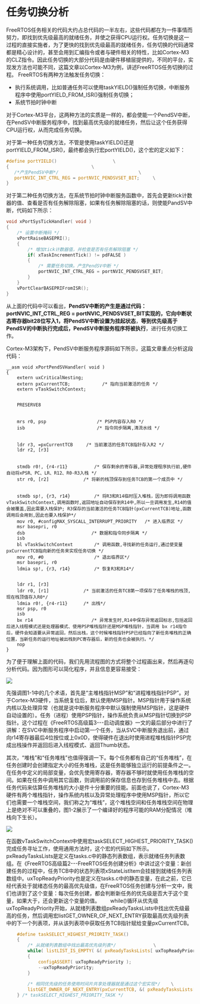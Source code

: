 # 任务切换分析

FreeRTOS任务相关的代码大约占总代码的一半左右，这些代码都在为一件事情而努力，即找到优先级最高的就绪任务，并使之获得CPU运行权。任务切换是这一过程的直接实施者，为了更快的找到优先级最高的就绪任务，任务切换的代码通常都是精心设计的，甚至会用到汇编指令或者与硬件相关的特性，比如Cortex-M3的CLZ指令。因此任务切换的大部分代码是由硬件移植层提供的，不同的平台，实现发方法也可能不同，这篇文章以Cortex-M3为例，讲述FreeRTOS任务切换的过程。
	FreeRTOS有两种方法触发任务切换：

- 执行系统调用，比如普通任务可以使用taskYIELD()强制任务切换，中断服务程序中使用portYIELD_FROM_ISR()强制任务切换；
- 系统节拍时钟中断

​      对于Cortex-M3平台，这两种方法的实质是一样的，都会使能一个PendSV中断，在PendSV中断服务程序中，找到最高优先级的就绪任务，然后让这个任务获得CPU运行权，从而完成任务切换。

​      对于第一种任务切换方法，不管是使用taskYIELD()还是portYIELD_FROM_ISR()，最终都会执行宏portYIELD()，这个宏的定义如下：

 ```c
#define portYIELD()						\
{								\
	/*产生PendSV中断*/		                        \
	portNVIC_INT_CTRL_REG = portNVIC_PENDSVSET_BIT;		\
}
 ```

对于第二种任务切换方法，在系统节拍时钟中断服务函数中，首先会更新tick计数器的值、查看是否有任务解除阻塞，如果有任务解除阻塞的话，则使能PandSV中断，代码如下所示：

```c
void xPortSysTickHandler( void )
{
	/* 设置中断掩码 */
	vPortRaiseBASEPRI();
	{
		/* 增加tick计数器值，并检查是否有任务解除阻塞 */
		if( xTaskIncrementTick() != pdFALSE )
		{
			/* 需要任务切换。产生PendSV中断 */
			portNVIC_INT_CTRL_REG = portNVIC_PENDSVSET_BIT;
		}
	}
	vPortClearBASEPRIFromISR();
}
```

从上面的代码中可以看出，**PendSV中断的产生是通过代码：portNVIC_INT_CTRL_REG = portNVIC_PENDSVSET_BIT实现的，它向中断状态寄存器bit28位写入1，将PendSV中断设置为挂起状态**，**等到优先级高于PendSV的中断执行完成后，PendSV中断服务程序将被执行**，进行任务切换工作。

Cortex-M3架构下，PendSV中断服务程序源码如下所示，这篇文章重点分析这段代码：

```assembly
__asm void xPortPendSVHandler( void )
{
	extern uxCriticalNesting;
	extern pxCurrentTCB;            /* 指向当前激活的任务 */
	extern vTaskSwitchContext;      


	PRESERVE8


	mrs r0, psp                   /* PSP内容存入R0 */    
	isb                           /* 指令同步隔离,清流水线 */


	ldr	r3, =pxCurrentTCB     /* 当前激活的任务TCB指针存入R2 */
	ldr	r2, [r3]


	stmdb r0!, {r4-r11}          /* 保存剩余的寄存器,异常处理程序执行前,硬件自动将xPSR、PC、LR、R12、R0-R3入栈 */
	str r0, [r2]		     /* 将新的栈顶保存到任务TCB的第一个成员中 */


	stmdb sp!, {r3, r14}         /* 将R3和R14临时压入堆栈，因为即将调用函数vTaskSwitchContext,调用函数时,返回地址自动保存到R14中,所以一旦调用发生,R14的值会被覆盖,因此需要入栈保护; R3保存的当前激活的任务TCB指针(pxCurrentTCB)地址,函数调用后会用到,因此也要入栈保护*/
	mov r0, #configMAX_SYSCALL_INTERRUPT_PRIORITY   /* 进入临界区 */
	msr basepri, r0
	dsb                         /* 数据和指令同步隔离 */
	isb
	bl vTaskSwitchContext        /* 调用函数,寻找新的任务运行,通过使变量pxCurrentTCB指向新的任务来实现任务切换 */
	mov r0, #0                   /* 退出临界区*/
	msr basepri, r0
	ldmia sp!, {r3, r14}         /* 恢复R3和R14*/


	ldr r1, [r3]
	ldr r0, [r1]		     /* 当前激活的任务TCB第一项保存了任务堆栈的栈顶,现在栈顶值存入R0*/
	ldmia r0!, {r4-r11}	     /* 出栈*/
	msr psp, r0
	isb
	bx r14                      /* 异常发生时,R14中保存异常返回标志,包括返回后进入线程模式还是处理器模式、使用PSP堆栈指针还是MSP堆栈指针，当调用 bx r14指令后，硬件会知道要从异常返回，然后出栈，这个时候堆栈指针PSP已经指向了新任务堆栈的正确位置，当新任务的运行地址被出栈到PC寄存器后，新的任务也会被执行。*/
	nop
}
```

为了便于理解上面的代码，我们先用流程图的方式将整个过程画出来，然后再逐句分析代码。因为图形可以简化程序，并且信息更容易接受：

![](http://oklbfi1yj.bkt.clouddn.com/%E6%88%91%E5%AF%B9FreeRTOS%E7%9A%84%E6%BA%90%E7%A0%81%E5%88%86%E6%9E%90/%E4%BB%BB%E5%8A%A1%E5%88%9B%E5%BB%BA%E5%88%86%E6%9E%90/4.png)

先强调图1-1中的几个术语，首先是“主堆栈指针MSP”和“进程堆栈指针PSP”。对于Cortex-M3硬件，当系统复位后，默认使用MSP指针。MSP指针用于操作系统内核以及处理异常（也就是说中断服务程序中默认强制使用MSP指针，这是硬件自动设置的）。任务（进程）使用PSP指针，操作系统负责从MSP指针切换到PSP指针。这个过程在《FreeRTOS高级篇3---启动调度器》一文的最后部分中进行了讲解：在SVC中断服务程序中启动第一个任务，当从SVC中断服务退出前，通过向r14寄存器最后4位按位或上0x0D，使得硬件在退出时使用进程堆栈指针PSP完成出栈操作并返回后进入线程模式、返回Thumb状态。

其次，“堆栈”和“任务堆栈”也值得强调一下。每个任务都有自己的“任务堆栈”，在任务创建时会创建指定大小的任务堆栈，这是任务能够独立运行的前提条件之一。在任务中定义的局部变量，会优先使用寄存器，寄存器不够时就使用任务堆栈的空间。如果在任务中调用其它函数，则调用前的保存信息也存到任务堆栈中去。根据任务代码来估算任务堆栈的大小是件十分重要的技能。前面也说了，Cortex-M3硬件有两个堆栈指针，操作系统内核以及异常处理程序中使用MSP指针，所以它们也需要一个堆栈空间，我们称之为“堆栈”，这个堆栈空间和任务堆栈空间在物理上是绝对不可以重叠的，图1-2展示了一个编译好的程序可能的RAM分配情况（堆栈向下生长）。

![](http://oklbfi1yj.bkt.clouddn.com/%E6%88%91%E5%AF%B9FreeRTOS%E7%9A%84%E6%BA%90%E7%A0%81%E5%88%86%E6%9E%90/%E4%BB%BB%E5%8A%A1%E5%88%9B%E5%BB%BA%E5%88%86%E6%9E%90/5.png)

在函数vTaskSwitchContext中使用宏taskSELECT_HIGHEST_PRIORITY_TASK()完成任务寻址工作，使用通用方法时，这个宏的代码如下所示。pxReadyTasksLists是定义在tasks.c中的静态列表数组，表示就绪任务列表数组。在《FreeRTOS高级篇2---FreeRTOS任务创建分析》中讲过这个变量：新创建任务的过程中，任务TCB中的状态列表项xStateListItem会挂接到就绪任务列表数组中。uxTopReadyPriority也是定义在tasks.c中的静态变量，在此之前，它已经代表处于就绪态任务的最高优先级值，在FreeRTOS任务创建与分析一文中，我们也讲到了这个变量：每次任务创建，都会判断新任务的优先级是否大于这个变量，如果大于，还会更新这个变量的值。       while()循环从优先级uxTopReadyPriority开始，从就绪列表数组pxReadyTasksLists中找出优先级最高的任务，然后调用宏listGET_OWNER_OF_NEXT_ENTRY获取最高优先级列表中的下一个列表项，并从该列表项中获取任务TCB指针赋给变量pxCurrentTCB。

```c
	#define taskSELECT_HIGHEST_PRIORITY_TASK()								\
	{																	\
		/* 从就绪列表数组中找出最高优先级列表*/				\
		while( listLIST_IS_EMPTY( &( pxReadyTasksLists[ uxTopReadyPriority ] ) ) )		\
		{																\
			configASSERT( uxTopReadyPriority );								\
			--uxTopReadyPriority;											\
		}																\
																		\
		/* 相同优先级的任务使用时间片共享处理器就是通过这个宏实现*/  	\
		listGET_OWNER_OF_NEXT_ENTRY(pxCurrentTCB, &( pxReadyTasksLists[ uxTopReadyPriority ] ) );   \
	} /* taskSELECT_HIGHEST_PRIORITY_TASK */
```



 









